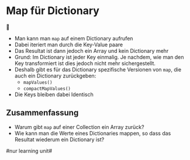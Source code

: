 # Map für Dictionary
📕
- Man kann man `map` auf einem Dictionary aufrufen
- Dabei iteriert man durch die Key-Value paare
- Das Resultat ist dann jedoch ein Array und kein Dictionary mehr
- Grund: Im Dictionary ist jeder Key einmalig. Je nachdem, wie man den Key transformiert ist dies jedoch nicht mehr sichergestellt.
- Deshalb gibt es für das Dictionary spezifische Versionen von `map`, die auch ein Dictionary zurückgeben:
	- `mapValues()`
	- `compactMapValues()`
- Die Keys bleiben dabei Identisch

## Zusammenfassung
- Warum gibt `map` auf einer Collection ein Array zurück?
- Wie kann man die Werte eines Dictionaries mappen, so dass das Resultat wiederum ein Dictionary ist?


#nur learning unit#